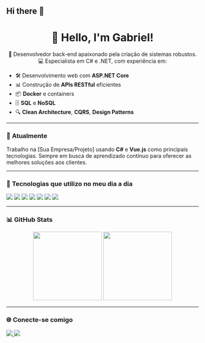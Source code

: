 ## Hi there 👋

<!--
**Meliosam/Meliosam** is a ✨ _special_ ✨ repository because its `README.md` (this file) appears on your GitHub profile.

Here are some ideas to get you started:

- 🔭 I’m currently working on ...
- 🌱 I’m currently learning ...
- 👯 I’m looking to collaborate on ...
- 🤔 I’m looking for help with ...
- 💬 Ask me about ...
- 📫 How to reach me: ...
- 😄 Pronouns: ...
- ⚡ Fun fact: ...
-->

<h1 align="center">👋 Hello, I'm Gabriel!</h1>

<p align="center">
🚀 Desenvolvedor back-end apaixonado pela criação de sistemas robustos.<br>
💻 Especialista em C# e .NET, com experiência em:
</p>

- 🛠️ Desenvolvimento web com **ASP.NET Core**
- 📊 Construção de **APIs RESTful** eficientes
- 📦 **Docker** e containers
- 🗄️ **SQL** e **NoSQL**
- 🔍 **Clean Architecture**, **CQRS**, **Design Patterns**

---

### 💼 **Atualmente**
Trabalho na [Sua Empresa/Projeto] usando **C#** e **Vue.js** como principais tecnologias. Sempre em busca de aprendizado contínuo para oferecer as melhores soluções aos clientes.

---

### 🧰 **Tecnologias que utilizo no meu dia a dia**
<p align="left">
    <img src="https://img.shields.io/badge/C%23-239120?style=for-the-badge&logo=c-sharp&logoColor=white" />
    <img src="https://img.shields.io/badge/.NET-512BD4?style=for-the-badge&logo=dotnet&logoColor=white" />
    <img src="https://img.shields.io/badge/Vue.js-4FC08D?style=for-the-badge&logo=vue.js&logoColor=white" />
    <img src="https://img.shields.io/badge/Docker-2496ED?style=for-the-badge&logo=docker&logoColor=white" />
    <img src="https://img.shields.io/badge/SQL-CC2927?style=for-the-badge&logo=microsoft-sql-server&logoColor=white" />
    <img src="https://img.shields.io/badge/GitHub-181717?style=for-the-badge&logo=github&logoColor=white" />
    <img src="https://img.shields.io/badge/Swagger-85EA2D?style=for-the-badge&logo=swagger&logoColor=black" />
</p>

---

### 📊 **GitHub Stats**
<div align="center">
    <img height="180em" src="https://github-readme-stats.vercel.app/api?username=SeuUsuario&show_icons=true&theme=tokyonight" />
    <img height="180em" src="https://github-readme-stats.vercel.app/api/top-langs/?username=SeuUsuario&layout=compact&theme=tokyonight" />
</div>

---

### 🌐 **Conecte-se comigo**
<p align="left">
    <a href="https://www.linkedin.com/in/www.linkedin.com/in/gabriel-alves-423410275/" target="_blank">
        <img src="https://img.shields.io/badge/LinkedIn-0077B5?style=for-the-badge&logo=linkedin&logoColor=white" />
    </a>
    <a href="https://www.youtube.com/c/seu-canal" target="_blank">
        <img src="https://img.shields.io/badge/Youtube-FF0000?style=for-the-badge&logo=youtube&logoColor=white" />
    </a>
</p>

